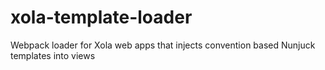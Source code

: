 # xola-template-loader

Webpack loader for Xola web apps that injects convention based Nunjuck templates into views
